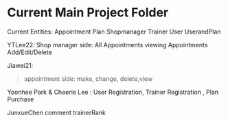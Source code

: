 # Current Main Project Folder

Current Entities:
  Appointment
  Plan
  Shopmanager
  Trainer
  User
  UserandPlan


YTLee22:
  Shop manager side:
    All Appointments viewing
    Appointments Add/Edit/Delete


Jiawei21:
> appointment side:
> make, change, delete,view


Yoonhee Park & Cheerie Lee :
User Registration, Trainer Registration , Plan Purchase 


JunxueChen
comment trainerRank 
